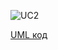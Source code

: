 ![UC2](http://www.plantuml.com/plantuml/proxy?idx=0&srchttps://raw.githubusercontent.com/ip-85/System-Dynamics/master/Doc/UMLDiagrams/scenarios/admin/Diagrams/UML/UC2.pu)

[UML код](https://github.com/ip-85/System-Dynamics/blob/master/Doc/UMLDiagrams/scenarios/admin/Diagrams/UML/UC2.pu)
